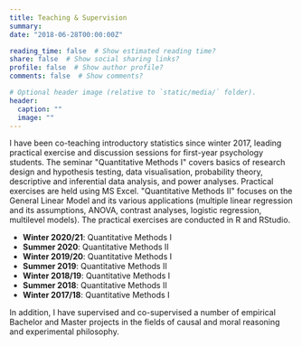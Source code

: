 ```yaml
---
title: Teaching & Supervision
summary: 
date: "2018-06-28T00:00:00Z"

reading_time: false  # Show estimated reading time?
share: false  # Show social sharing links?
profile: false  # Show author profile?
comments: false  # Show comments?

# Optional header image (relative to `static/media/` folder).
header:
  caption: ""
  image: ""
---
```


I have been co-teaching introductory statistics since winter 2017, leading practical exercise and discussion sessions for first-year psychology students. The seminar "Quantitative Methods I" covers basics of research design and hypothesis testing, data visualisation, probability theory, descriptive and inferential data analysis, and power analyses. Practical exercises are held using MS Excel. "Quantitative Methods II" focuses on the General Linear Model and its various applications (multiple linear regression and its assumptions, ANOVA, contrast analyses, logistic regression, multilevel models). The practical exercises are conducted in R and RStudio.

+ **Winter 2020/21**: Quantitative Methods I
+ **Summer 2020**: Quantitative Methods II
+ **Winter 2019/20**: Quantitative Methods I
+ **Summer 2019**: Quantitative Methods II
+ **Winter 2018/19**: Quantitative Methods I
+ **Summer 2018**: Quantitative Methods II
+ **Winter 2017/18**: Quantitative Methods I

In addition, I have supervised and co-supervised a number of empirical Bachelor and Master projects in the fields of causal and moral reasoning and experimental philosophy.